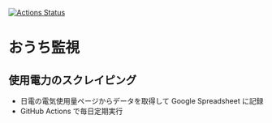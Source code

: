[![Actions Status](https://github.com/otuhs-r/home_observation/workflows/scraping%20electric%20power%20consumption/badge.svg)](https://github.com/otuhs-r/home_observation/actions)

# おうち監視

## 使用電力のスクレイピング

- 日電の電気使用量ページからデータを取得して Google Spreadsheet に記録
- GitHub Actions で毎日定期実行
